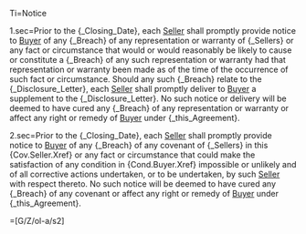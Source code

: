 Ti=Notice

1.sec=Prior to the {_Closing_Date}, each <a href="#SPA.Def.Seller(s).Def" class="definedterm">Seller</a> shall promptly provide notice to <a href="#SPA.Def.Buyer.Def" class="definedterm">Buyer</a> of any {_Breach} of any representation or warranty of {_Sellers} or any fact or circumstance that would or would reasonably be likely to cause or constitute a {_Breach} of any such representation or warranty had that representation or warranty been made as of the time of the occurrence of such fact or circumstance.  Should any such {_Breach} relate to the {_Disclosure_Letter}, each <a href="#SPA.Def.Seller(s).Def" class="definedterm">Seller</a> shall promptly deliver to <a href="#SPA.Def.Buyer.Def" class="definedterm">Buyer</a> a supplement to the {_Disclosure_Letter}.  No such notice or delivery will be deemed to have cured any {_Breach} of any representation or warranty or affect any right or remedy of <a href="#SPA.Def.Buyer.Def" class="definedterm">Buyer</a> under {_this_Agreement}.

2.sec=Prior to the {_Closing_Date}, each <a href="#SPA.Def.Seller(s).Def" class="definedterm">Seller</a> shall promptly provide notice to <a href="#SPA.Def.Buyer.Def" class="definedterm">Buyer</a> of any {_Breach} of any covenant of {_Sellers} in this {Cov.Seller.Xref} or any fact or circumstance that could make the satisfaction of any condition in {Cond.Buyer.Xref} impossible or unlikely and of all corrective actions undertaken, or to be undertaken, by such <a href="#SPA.Def.Seller(s).Def" class="definedterm">Seller</a> with respect thereto.  No such notice will be deemed to have cured any {_Breach} of any covenant or affect any right or remedy of <a href="#SPA.Def.Buyer.Def" class="definedterm">Buyer</a> under {_this_Agreement}.

=[G/Z/ol-a/s2]
